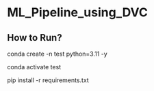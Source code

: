 # ML_Pipeline_using_DVC

## How to Run?

conda create -n test python=3.11 -y

conda activate test

pip install -r requirements.txt

